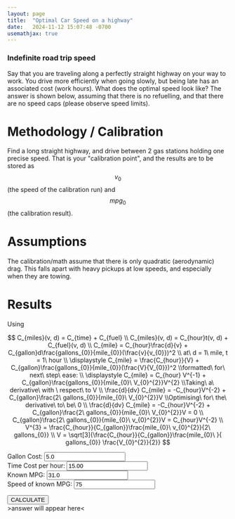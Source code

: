 ```yaml
---
layout: page
title:  "Optimal Car Speed on a highway"
date:   2024-11-12 15:07:48 -0700
usemathjax: true
---
```



<script> 
function setAnswer(){
  mpg = document.getElementById("efficiency").value;
  gallon = document.getElementById("gallonCost").value;
  work = document.getElementById("timeCost").value;
  cc = document.getElementById("v0").value;

  v = work / gallon;
  v *= (cc * cc) * mpg / 2;
  v = Math.cbrt(v);
  v = Math.round(v*100) / 100;
  document.getElementById("answer").innerHTML = v + " MPH";
}
</script>
<script type="text/x-mathjax-config">
MathJax.Hub.Config({
TeX: { equationNumbers: { autoNumber: "AMS" } }
});
</script>
<script type="text/javascript" async src="https://cdnjs.cloudflare.com/ajax/libs/mathjax/2.7.7/MathJax.js?config=TeX-MML-AM_CHTML"></script>


### Indefinite road trip speed


Say that you are traveling along a perfectly straight highway on your way to work. You drive more efficiently when going slowly, but being late has an associated cost (work hours). What does the optimal speed look like? The answer is shown below, assuming that there is no refuelling, and that there are no speed caps (please observe speed limits). 

# Methodology / Calibration

Find a long straight highway, and drive between 2 gas stations holding one precise speed. That is your "calibration point", and the results are to be stored as $$ v_0 $$ (the speed of the calibration run) and $$mpg_0$$ (the calibration result).

# Assumptions

The calibration/math assume that there is only quadratic (aerodynamic) drag. This falls apart with heavy pickups at low speeds, and especially when they are towing.

# Results
Using 

$$
C_{miles}(v, d) = C_{time} + C_{fuel}
\\
C_{miles}(v, d) = C_{hour}t(v, d) + C_{fuel}(v, d)
\\
C_{mile} = C_{hour}\frac{d}{v} + C_{gallon}d\frac{gallons_{0}}{mile_{0}}(\frac{v}{v_{0}})^2
\\ at\ d = 1\ mile, t = 1\ hour
\\
\displaystyle C_{mile} = \frac{C_{hour}}{V} + C_{gallon}\frac{gallons_{0}}{mile_{0}}(\frac{V}{V_{0}})^2
\\formatted\ for\ next\ step\ ease:
\\
\displaystyle C_{mile} = C_{hour} V^{-1} + C_{gallon}\frac{gallons_{0}}{mile_{0}\ V_{0}^{2}}V^{2}
\\Taking\ a\ derivative\ with \ respect\ to V
\\
\frac{d}{dv} C_{mile} = -C_{hour}V^{-2} + C_{gallon}\frac{2\ gallons_{0}}{mile_{0}\ V_{0}^{2}}V
\\Optimising\ for\ the\ derivative\ to\ be\ 0
\\
\frac{d}{dv} C_{mile} = -C_{hour}V^{-2} + C_{gallon}\frac{2\ gallons_{0}}{mile_{0}\ V_{0}^{2}}V = 0
\\
C_{gallon}\frac{2\ gallons_{0}}{mile_{0}\ v_{0}^{2}}V = C_{hour}V^{-2}
\\
V^{3} = \frac{C_{hour}}{C_{gallon}}\frac{mile_{0}\ v_{0}^{2}}{2\ gallons_{0}}
\\
V = \sqrt[3]{\frac{C_{hour}}{C_{gallon}}\frac{mile_{0}\ }{ gallons_{0}} \frac{V_{0}^{2}}{2}}
$$

<form>
<label for="gallonCost">Gallon Cost: </label>
<input type="number" id="gallonCost" name="gallonCost" value="5.0"> <br>
<label for="timeCost">Time Cost per hour: </label>
<input type="number" id="timeCost" name="timeCost" value="15.00"><br>
<label for="efficiency">Known MPG: </label>
<input type="number" id="efficiency" name="efficiency" value="31.0"><br>
<label for="v0">Speed of known MPG: </label>
<input type="number" id="v0" name="v0" value="75"><br>
</form>
<button onclick="setAnswer()"> CALCULATE </button>

<div id="answer"> >answer will appear here< </div>



